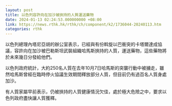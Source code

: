 ```yaml
---
layout: post
title: 以色列容許向在加沙被挾持的人質運送藥物
date: 2024-01-13 02:24:53.000000000 +08:00
link: https://news.rthk.hk/rthk/ch/component/k2/1736044-20240113.htm
categories: rthk
---
```


以色列總理內塔尼亞胡的辦公室表示，已經與有份斡旋以巴衝突的卡塔爾達成協議，容許向在加沙被巴勒斯坦武裝組織哈馬斯挾持的人質，運送藥物，這些藥物將於未來幾日分發給他們。

以色列政府統計，大約250名人質在去年10月7日哈馬斯的突襲行動中被擄走，雖然哈馬斯曾經在臨時停火協議生效期間釋放部分人質，但目前仍有過百名人質身處加沙。

有人質家屬早前表示，仍被挾持的人質健康情況欠佳，處於極大危險之中，要求以色列政府盡快讓人質獲釋。
